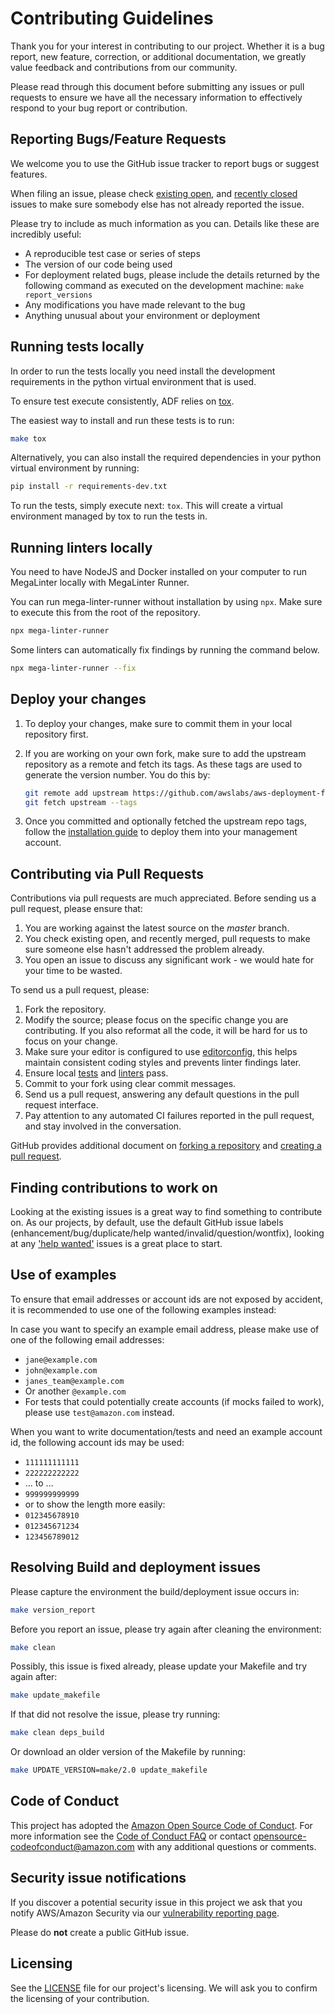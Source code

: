# Contributing Guidelines

Thank you for your interest in contributing to our project. Whether it is a bug
report, new feature, correction, or additional documentation, we greatly value
feedback and contributions from our community.

Please read through this document before submitting any issues or pull requests
to ensure we have all the necessary information to effectively respond to your
bug report or contribution.

## Reporting Bugs/Feature Requests

We welcome you to use the GitHub issue tracker to report bugs or suggest
features.

When filing an issue, please check
[existing open](https://github.com/awslabs/aws-deployment-framework/issues),
and [recently closed](https://github.com/awslabs/aws-deployment-framework/issues?utf8=%E2%9C%93&q=is%3Aissue%20is%3Aclosed%20)
issues to make sure somebody else has not already reported the issue.

Please try to include as much information as you can.
Details like these are incredibly useful:

- A reproducible test case or series of steps
- The version of our code being used
- For deployment related bugs, please include the details returned by the
  following command as executed on the development machine:
  `make report_versions`
- Any modifications you have made relevant to the bug
- Anything unusual about your environment or deployment

## Running tests locally

In order to run the tests locally you need install the development requirements
in the python virtual environment that is used.

To ensure test execute consistently, ADF relies on
[tox](https://pypi.org/project/tox/).

The easiest way to install and run these tests is to run:

```bash
make tox
```

Alternatively, you can also install the required dependencies in your
python virtual environment by running:

```bash
pip install -r requirements-dev.txt
```

To run the tests, simply execute next: `tox`.
This will create a virtual environment managed by tox to run the tests in.

## Running linters locally

You need to have NodeJS and Docker installed on your computer to run MegaLinter
locally with MegaLinter Runner.

You can run mega-linter-runner without installation by using `npx`.
Make sure to execute this from the root of the repository.

```sh
npx mega-linter-runner
```

Some linters can automatically fix findings by running the command below.

```sh
npx mega-linter-runner --fix
```

## Deploy your changes

1. To deploy your changes, make sure to commit them in your local repository
   first.
2. If you are working on your own fork, make sure to add the upstream
   repository as a remote and fetch its tags. As these tags are used to
   generate the version number. You do this by:

   ```bash
   git remote add upstream https://github.com/awslabs/aws-deployment-framework
   git fetch upstream --tags
   ```

3. Once you committed and optionally fetched the upstream repo tags, follow the
   [installation guide](./docs/installation-guide.md) to deploy them into your
   management account.

## Contributing via Pull Requests

Contributions via pull requests are much appreciated.
Before sending us a pull request, please ensure that:

1. You are working against the latest source on the *master* branch.
2. You check existing open, and recently merged, pull requests to make sure
   someone else hasn't addressed the problem already.
3. You open an issue to discuss any significant work - we would hate for your
   time to be wasted.

To send us a pull request, please:

1. Fork the repository.
2. Modify the source; please focus on the specific change you are contributing.
   If you also reformat all the code, it will be hard for us to focus on your
   change.
3. Make sure your editor is configured to use
   [editorconfig](https://editorconfig.org/), this helps maintain consistent
   coding styles and prevents linter findings later.
4. Ensure local [tests](#running-tests-locally) and
   [linters](#running-linters-locally) pass.
5. Commit to your fork using clear commit messages.
6. Send us a pull request, answering any default questions in the pull request
   interface.
7. Pay attention to any automated CI failures reported in the pull request, and
   stay involved in the conversation.

GitHub provides additional document on
[forking a repository](https://help.github.com/articles/fork-a-repo/) and
[creating a pull request](https://help.github.com/articles/creating-a-pull-request/).

## Finding contributions to work on

Looking at the existing issues is a great way to find something to contribute
on. As our projects, by default, use the default GitHub issue labels
(enhancement/bug/duplicate/help wanted/invalid/question/wontfix), looking at
any ['help wanted'](https://github.com/awslabs/aws-deployment-framework/labels/help%20wanted)
issues is a great place to start.

## Use of examples

To ensure that email addresses or account ids are not exposed by accident,
it is recommended to use one of the following examples instead:

In case you want to specify an example email address, please make use of one of
the following email addresses:

- `jane@example.com`
- `john@example.com`
- `janes_team@example.com`
- Or another `@example.com`
- For tests that could potentially create accounts (if mocks failed to work),
  please use `test@amazon.com` instead.

When you want to write documentation/tests and need an example account id, the
following account ids may be used:

- `111111111111`
- `222222222222`
- ... to ...
- `999999999999`
- or to show the length more easily:
- `012345678910`
- `012345671234`
- `123456789012`

## Resolving Build and deployment issues

Please capture the environment the build/deployment issue occurs in:

```bash
make version_report
```

Before you report an issue, please try again after cleaning the environment:

```bash
make clean
```

Possibly, this issue is fixed already, please update your Makefile and try
again after:

```bash
make update_makefile
```

If that did not resolve the issue, please try running:

```bash
make clean deps_build
```

Or download an older version of the Makefile by running:

```bash
make UPDATE_VERSION=make/2.0 update_makefile
```

## Code of Conduct

This project has adopted the
[Amazon Open Source Code of Conduct](https://aws.github.io/code-of-conduct).
For more information see the
[Code of Conduct FAQ](https://aws.github.io/code-of-conduct-faq) or contact
opensource-codeofconduct@amazon.com with any additional questions or comments.

## Security issue notifications

If you discover a potential security issue in this project we ask that you
notify AWS/Amazon Security via our
[vulnerability reporting page](http://aws.amazon.com/security/vulnerability-reporting/).

Please do **not** create a public GitHub issue.

## Licensing

See the [LICENSE](LICENSE.txt)
file for our project's licensing. We will ask you to confirm the licensing of
your contribution.
